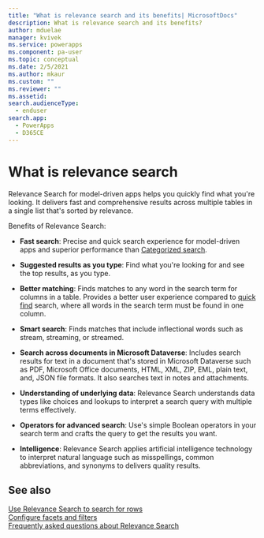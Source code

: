 ```yaml
---
title: "What is relevance search and its benefits| MicrosoftDocs"
description: What is relevance search and its benefits?
author: mduelae
manager: kvivek
ms.service: powerapps
ms.component: pa-user
ms.topic: conceptual
ms.date: 2/5/2021
ms.author: mkaur
ms.custom: ""
ms.reviewer: ""
ms.assetid: 
search.audienceType: 
  - enduser
search.app: 
  - PowerApps
  - D365CE
---
```


# What is relevance search 

Relevance Search for model-driven apps helps you quickly find what you're looking. It delivers fast and comprehensive results across multiple tables in a single list that's sorted by relevance. 
  
Benefits of Relevance Search:  

- **Fast search**: Precise and quick search experience for model-driven apps and superior performance than [Categorized search](https://docs.microsoft.com/powerapps/user/quick-find#multiple-table-quick-find-categorized-search). 

- **Suggested results as you type**: Find what you're looking for and see the top results, as you type.

- **Better matching**: Finds matches to any word in the search term for columns in a table. Provides a better user experience compared to [quick find](https://docs.microsoft.com/powerapps/user/quick-find) search, where all words in the search term must be found in one column. 

- **Smart search**: Finds matches that include inflectional words such as stream, streaming, or streamed. 

- **Search across documents in Microsoft Dataverse**: Includes search results for text in a document that's stored in Microsoft Dataverse such as PDF, Microsoft Office documents, HTML, XML, ZIP, EML, plain text, and, JSON file formats. It also searches text in notes and attachments. 

- **Understanding of underlying data**: Relevance Search understands data types like choices and lookups to interpret a search query with multiple terms effectively. 

- **Operators for advanced search**: Use's simple Boolean operators in your search term and crafts the query to get the results you want. 

- **Intelligence**: Relevance Search applies artificial intelligence technology to interpret natural language such as misspellings, common abbreviations, and synonyms to delivers quality results. 

## See also

[Use Relevance Search to search for rows](relevance-search.md)<br/>
[Configure facets and filters](facets-and-filters.md)<br/>
[Frequently asked questions about Relevance Search](relevance-faq.md)
